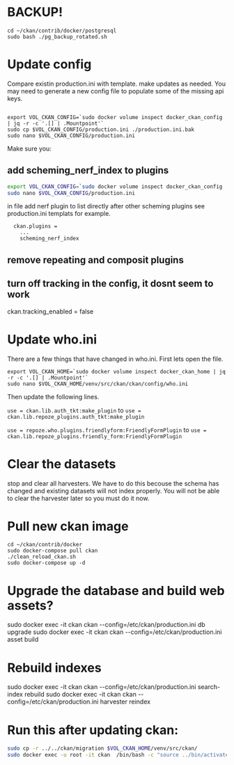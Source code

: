 # BACKUP!
```
cd ~/ckan/contrib/docker/postgresql
sudo bash ./pg_backup_rotated.sh
```
# Update config
Compare existin production.ini with template. make updates as needed. You may need to generate a new config file to populate some of the missing api keys.
```

```
```
export VOL_CKAN_CONFIG=`sudo docker volume inspect docker_ckan_config | jq -r -c '.[] | .Mountpoint'`
sudo cp $VOL_CKAN_CONFIG/production.ini ./production.ini.bak
sudo nano $VOL_CKAN_CONFIG/production.ini
```
Make sure you:

## add scheming_nerf_index to plugins

```bash
export VOL_CKAN_CONFIG=`sudo docker volume inspect docker_ckan_config | jq -r -c '.[] | .Mountpoint'`
sudo nano $VOL_CKAN_CONFIG/production.ini
```

in file add nerf plugin to list directly after other scheming plugins see production.ini templats for example.
```
  ckan.plugins =
    ...
    scheming_nerf_index
```

## remove repeating and composit plugins

## turn off tracking in the config, it dosnt seem to work
ckan.tracking_enabled = false

# Update who.ini
There are a few things that have changed in who.ini. First lets open the file.
```
export VOL_CKAN_HOME=`sudo docker volume inspect docker_ckan_home | jq -r -c '.[] | .Mountpoint'`
sudo nano $VOL_CKAN_HOME/venv/src/ckan/ckan/config/who.ini
```
Then update the following lines.

`use = ckan.lib.auth_tkt:make_plugin`
to
`use = ckan.lib.repoze_plugins.auth_tkt:make_plugin`

`use = repoze.who.plugins.friendlyform:FriendlyFormPlugin`
to
`use = ckan.lib.repoze_plugins.friendly_form:FriendlyFormPlugin`

# Clear the datasets
stop and clear all harvesters. We have to do this becouse the schema has changed and existing datasets
will not index properly. You will not be able to clear the harvester later so you must do it now.

# Pull new ckan image
```
cd ~/ckan/contrib/docker
sudo docker-compose pull ckan
./clean_reload_ckan.sh
sudo docker-compose up -d
```

# Upgrade the database and build web assets?
sudo docker exec -it ckan ckan  --config=/etc/ckan/production.ini db upgrade
sudo docker exec -it ckan ckan  --config=/etc/ckan/production.ini asset build

# Rebuild indexes
sudo docker exec -it ckan ckan --config=/etc/ckan/production.ini search-index rebuild
sudo docker exec -it ckan ckan --config=/etc/ckan/production.ini harvester reindex

# Run this after updating ckan:
```bash
sudo cp -r ../../ckan/migration $VOL_CKAN_HOME/venv/src/ckan/
sudo docker exec -u root -it ckan  /bin/bash -c "source ../bin/activate && python /usr/lib/ckan/venv/src/ckan/ckan/migration/migrate_package_activity.py -c /etc/ckan/production.ini"
```

